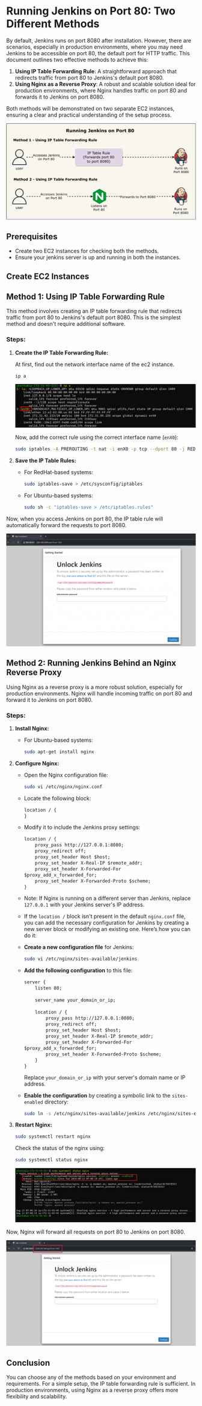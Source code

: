 # Running Jenkins on Port 80: Two Different Methods

By default, Jenkins runs on port 8080 after installation. However, there are scenarios, especially in production environments, where you may need Jenkins to be accessible on port 80, the default port for HTTP traffic. This document outlines two effective methods to achieve this:

1. **Using IP Table Forwarding Rule**: A straightforward approach that redirects traffic from port 80 to Jenkins's default port 8080.
2. **Using Nginx as a Reverse Proxy**: A robust and scalable solution ideal for production environments, where Nginx handles traffic on port 80 and forwards it to Jenkins on port 8080.

Both methods will be demonstrated on two separate EC2 instances, ensuring a clear and practical understanding of the setup process.



![alt text](./images/jenkins-80.svg)

## Prerequisites
- Create two EC2 instances for checking both the methods.
- Ensure your jenkins server is up and running in both the instances.

## Create EC2 Instances



## Method 1: Using IP Table Forwarding Rule
This method involves creating an IP table forwarding rule that redirects traffic from port 80 to Jenkins's default port 8080. This is the simplest method and doesn't require additional software.

### Steps:

1. **Create the IP Table Forwarding Rule:**

    At first, find out the network interface name of the ec2 instance.

    ```
    ip a
    ```

    ![alt text](https://raw.githubusercontent.com/AhnafNabil/Jenkins-Labs/main/Lab%2005/images/method-03.png)

    Now, add the correct rule using the correct interface name (`enX0`):

    ```bash
    sudo iptables -A PREROUTING -t nat -i enX0 -p tcp --dport 80 -j REDIRECT --to-port 8080
    ```

2. **Save the IP Table Rules:**

    - For RedHat-based systems:

      ```bash
      sudo iptables-save > /etc/sysconfig/iptables
      ```

    - For Ubuntu-based systems:

      ```bash
      sudo sh -c "iptables-save > /etc/iptables.rules"
      ```

Now, when you access Jenkins on port 80, the IP table rule will automatically forward the requests to port 8080.

![alt text](https://raw.githubusercontent.com/AhnafNabil/Jenkins-Labs/main/Lab%2005/images/method-01.png)

## Method 2: Running Jenkins Behind an Nginx Reverse Proxy
Using Nginx as a reverse proxy is a more robust solution, especially for production environments. Nginx will handle incoming traffic on port 80 and forward it to Jenkins on port 8080.

### Steps:

1. **Install Nginx:**

    - For Ubuntu-based systems:

      ```bash
      sudo apt-get install nginx
      ```

2. **Configure Nginx:**

    - Open the Nginx configuration file:

      ```bash
      sudo vi /etc/nginx/nginx.conf
      ```

    - Locate the following block:

      ```nginx
      location / {
      }
      ```

    - Modify it to include the Jenkins proxy settings:

      ```nginx
      location / {
          proxy_pass http://127.0.0.1:8080;
          proxy_redirect off;
          proxy_set_header Host $host;
          proxy_set_header X-Real-IP $remote_addr;
          proxy_set_header X-Forwarded-For $proxy_add_x_forwarded_for;
          proxy_set_header X-Forwarded-Proto $scheme;
      }
      ```

    - Note: If Nginx is running on a different server than Jenkins, replace `127.0.0.1` with your Jenkins server's IP address.

    - If the `location /` block isn't present in the default `nginx.conf` file, you can add the necessary configuration for Jenkins by creating a new server block or modifying an existing one. Here’s how you can do it:

    - **Create a new configuration file** for Jenkins:

      ```bash
      sudo vi /etc/nginx/sites-available/jenkins
      ```

    - **Add the following configuration** to this file:

      ```nginx
      server {
          listen 80;

          server_name your_domain_or_ip;

          location / {
              proxy_pass http://127.0.0.1:8080;
              proxy_redirect off;
              proxy_set_header Host $host;
              proxy_set_header X-Real-IP $remote_addr;
              proxy_set_header X-Forwarded-For $proxy_add_x_forwarded_for;
              proxy_set_header X-Forwarded-Proto $scheme;
          }
      }
      ```

      Replace `your_domain_or_ip` with your server's domain name or IP address.

    - **Enable the configuration** by creating a symbolic link to the `sites-enabled` directory:

      ```bash
      sudo ln -s /etc/nginx/sites-available/jenkins /etc/nginx/sites-enabled/
      ```


3. **Restart Nginx:**

    ```bash
    sudo systemctl restart nginx
    ```

    Check the status of the nginx using:

    ```bash
    sudo systemctl status nginx
    ```

    ![alt text](https://raw.githubusercontent.com/AhnafNabil/Jenkins-Labs/main/Lab%2005/images/method-05.png)

Now, Nginx will forward all requests on port 80 to Jenkins on port 8080.

![alt text](https://raw.githubusercontent.com/AhnafNabil/Jenkins-Labs/main/Lab%2005/images/method-04.png)

## Conclusion
You can choose any of the methods based on your environment and requirements. For a simple setup, the IP table forwarding rule is sufficient. In production environments, using Nginx as a reverse proxy offers more flexibility and scalability.